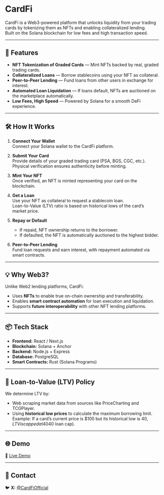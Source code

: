 # CardFi

CardFi is a Web3-powered platform that unlocks liquidity from your trading cards by tokenizing them as NFTs and enabling collateralized lending.  
Built on the Solana blockchain for low fees and high transaction speed.

---

## 🚀 Features

- **NFT Tokenization of Graded Cards** — Mint NFTs backed by real, graded trading cards.
- **Collateralized Loans** — Borrow stablecoins using your NFT as collateral.
- **Peer-to-Peer Lending** — Fund loans from other users in exchange for interest.
- **Automated Loan Liquidation** — If loans default, NFTs are auctioned on the marketplace automatically.
- **Low Fees, High Speed** — Powered by Solana for a smooth DeFi experience.

---

## 🛠 How It Works

1. **Connect Your Wallet**  
   Connect your Solana wallet to the CardFi platform.

2. **Submit Your Card**  
   Provide details of your graded trading card (PSA, BGS, CGC, etc.).  
   Physical verification ensures authenticity before minting.

3. **Mint Your NFT**  
   Once verified, an NFT is minted representing your card on the blockchain.

4. **Get a Loan**  
   Use your NFT as collateral to request a stablecoin loan.  
   Loan-to-Value (LTV) ratio is based on historical lows of the card’s market price.

5. **Repay or Default**  
   - If repaid, NFT ownership returns to the borrower.  
   - If defaulted, the NFT is automatically auctioned to the highest bidder.

6. **Peer-to-Peer Lending**  
   Fund loan requests and earn interest, with repayment automated via smart contracts.

---

## 💡 Why Web3?

Unlike Web2 lending platforms, CardFi:
- Uses **NFTs** to enable true on-chain ownership and transferability.
- Enables **smart contract automation** for loan execution and liquidation.
- Supports **future interoperability** with other NFT lending platforms.

---

## 📦 Tech Stack

- **Frontend:** React / Next.js  
- **Blockchain:** Solana + Anchor  
- **Backend:** Node.js + Express  
- **Database:** PostgreSQL  
- **Smart Contracts:** Rust (Solana Programs)

---

## 🏦 Loan-to-Value (LTV) Policy

We determine LTV by:
- Web scraping market data from sources like PriceCharting and TCGPlayer.
- Using **historical low prices** to calculate the maximum borrowing limit.  
  Example: If a card’s current price is $100 but its historical low is $40, LTV is capped at 40% ($40 loan cap).

---

## 🌐 Demo

🔗 [Live Demo](https://your-demo-link.com)

---

## 📩 Contact
🐦 **X:** [@CardFiOfficial](https://x.com/cardfi_)
